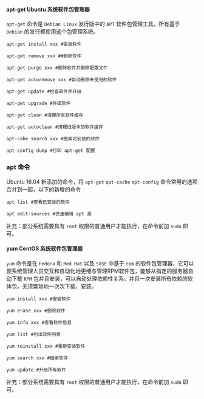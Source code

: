 #### apt-get Ubuntu 系统软件包管理器

`apt-get` 命令是 `Debian Linux` 发行版中的 `APT` 软件包管理工具。所有基于 `Debian` 的发行都使用这个包管理系统。

```
apt-get install xxx #安装软件

apt-get remove xxx ##删除软件

apt-get purge xxx #删除软件并删除配置文件

apt-get autoremove xxx #自动删除未使用的软件

apt-get update #检查软件并升级

apt-get upgrade #升级软件

apt-get clean #清理所有软件缓存

apt-get autoclean #清理旧版本的软件缓存

apt-cahe search xxx #搜索可安装的软件

apt-config dump #打印 apt-get 配置

```

### apt 命令

Ubuntu 16.04 新添加的命令，将 `apt-get` `apt-cache` `apt-config` 命令常用的选项合并到一起，以下的新增的命令

```
apt list #查看已安装的软件

apt edit-sources #快速编辑 apt 源
```

补充：部分系统需要具有 `root` 权限的普通用户才能执行，在命令前加 `sudo` 即可。

#### yum CentOS 系统软件包管理器

`yum` 命令是在 `Fedora` 和 `Red Hat` 以及 `SUSE` 中基于 `rpm` 的软件包管理器，它可以使系统管理人员交互和自动化地更细与管理RPM软件包，能够从指定的服务器自动下载 `RPM` 包并且安装，可以自动处理依赖性关系，并且一次安装所有依赖的软体包，无须繁琐地一次次下载、安装。

```
yum install xxx #安装软件

yum erase xxx #删除软件

yum info xxx #查看软件信息

yum list #列出软件列表

yum reinstall xxx #重新安装软件

yum search xxx #搜索软件

yum update #升级所有软件
```

补充：部分系统需要具有 `root` 权限的普通用户才能执行，在命令前加 `sudo` 即可。